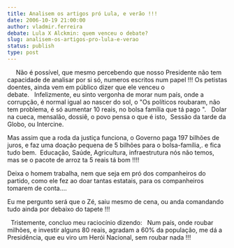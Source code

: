 ```yaml
---
title: Analisem os artigos pró Lula, e verão !!!
date: 2006-10-19 21:00:00
author: vladmir.ferreira
debate: Lula X Alckmin: quem venceu o debate?
slug: analisem-os-artigos-pro-lula-e-verao
status: publish 
type: post
---
```


     Não é possível, que mesmo percebendo que nosso Presidente não tem capacidade de analisar por si só, numeros escritos num papel !!! Os petistas doentes, ainda vem em público dizer que ele venceu o debate.   Infelizmente, eu sinto vergonha de morar num país, onde a corrupção, é normal igual ao nascer do sol, o "Os políticos roubaram, não tem problema, é só aumentar 10 reais, no bolsa família que tá pago ".   Dolar na cueca, mensalão, dossiê, o povo pensa o que é isto,  Sessão da tarde da Globo, ou Intercine.


Mas assim que a roda da justiça funciona, o Governo paga 197 bilhões de juros, e faz uma doação pequena de 5 bilhões para o bolsa-família,. e fica tudo bem.  Educação, Saúde, Agricultura, infraestrutura nós não temos, mas se o pacote de arroz ta 5 reais tá bom !!!!


Deixa o homem trabalha, nem que seja em pró dos companheiros do partido, como ele fez ao doar tantas estatais, para os companheiros tomarem de conta....


Eu me pergunto será que o Zé, saiu mesmo de cena, ou anda comandando tudo ainda por debaixo do tapete !!!


  Tristemente, concluo meu raciocínio dizendo:   Num país, onde roubar milhões, e investir alguns 80 reais, agradam a 60% da população, me dá a Presidência, que eu viro um Herói Nacional, sem roubar nada !!!


